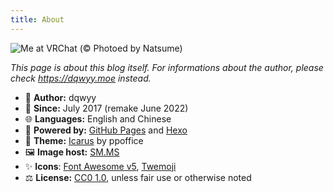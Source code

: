 ```yaml
---
title: About
---
```

![Me at VRChat (© Photoed by Natsume)](https://s2.loli.net/2022/08/15/59XUpneHPrjTuF1.png)

*This page is about this blog itself. For informations about the author, please check https://dqwyy.moe instead.*

- 👤 **Author:** dqwyy
- 📅 **Since:** July 2017 (remake June 2022)
- 🌐 **Languages:** English and Chinese
- 🔌 **Powered by:** [GitHub Pages](https://pages.github.com/) and [Hexo](https://hexo.io/)
- 🎨 **Theme:** [Icarus](https://github.com/ppoffice/hexo-theme-icarus) by ppoffice
- 🖼️ **Image host:** [SM.MS](https://sm.ms)
- ✨ **Icons**: [Font Awesome v5](https://fontawesome.com/), [Twemoji](https://twemoji.maxcdn.com/)
- ⚖️ **License:** [CC0 1.0](https://creativecommons.org/publicdomain/zero/1.0/), unless fair use or otherwise noted
